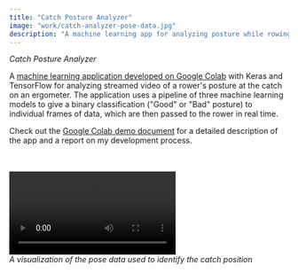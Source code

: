 ```yaml
---
title: "Catch Posture Analyzer"
image: "work/catch-analyzer-pose-data.jpg"
description: "A machine learning app for analyzing posture while rowing"
---
```


_Catch Posture Analyzer_

A [machine learning application developed on Google Colab](https://colab.research.google.com/drive/19qnezblA4nHW4ViMAbLsRJdCR8NUCwrK?usp=sharing) with Keras and TensorFlow for analyzing streamed video of a rower's posture at the catch on an ergometer. The application uses a pipeline of three machine learning models to give a binary classification ("Good" or "Bad" posture) to individual frames of data, which are then passed to the rower in real time. 

Check out the [Google Colab demo document](https://colab.research.google.com/drive/19qnezblA4nHW4ViMAbLsRJdCR8NUCwrK?usp=sharing) for a detailed description of the app and a report on my development process.
&nbsp;  
&nbsp;  
&nbsp;  

<video autoplay="autoplay" loop>
  <source src="../../assets/work/catch-analyzer.mp4" type="video/mp4"/>
  <source src="../../assets/work/catch-analyzer.webm" type="video/webm"/>
  Your browser does not support the video tag.
</video>
<div><i>A visualization of the pose data used to identify the catch position</i></div>
</div>  
&nbsp;  
&nbsp;  
&nbsp;  
